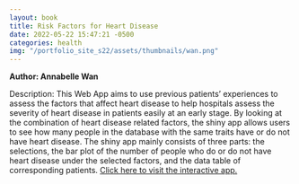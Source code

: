 ```yaml
---
layout: book
title: Risk Factors for Heart Disease
date: 2022-05-22 15:47:21 -0500
categories: health
img: "/portfolio_site_s22/assets/thumbnails/wan.png"
---
```


<b>Author: Annabelle Wan</b>

Description: This Web App aims to use previous patients’ experiences to assess
the factors that  affect heart disease to help hospitals assess the severity of
heart disease in patients  easily at an early stage. By looking at the
combination of heart disease related factors,  the shiny app allows users to see
how many people in the database with the same  traits have or do not have heart
disease. The shiny app mainly consists of three parts:  the selections, the bar
plot of the number of people who do or do not have heart  disease under the
selected factors, and the data table of corresponding patients.
<a href="https://data-viz.it.wisc.edu/content/982a3a59-a970-4d38-bbf9-80275423758b">Click here to visit the interactive app.</a>

[jekyll-docs]: https://jekyllrb.com/docs/home
[jekyll-gh]:   https://github.com/jekyll/jekyll
[jekyll-talk]: https://talk.jekyllrb.com/
